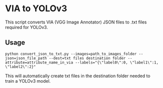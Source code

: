 # VIA to YOLOv3
This script converts VIA (VGG Image Annotator) JSON files to .txt files required for YOLOv3.

## Usage 
```
python convert_json_to_txt.py --images=path_to_images_folder --json=json_file_path --dest=txt files destination folder --attribute=attribute_name_in_via --labels="{\"label0\":0, \"label1\":1, \"label2\":2}"
```

This will automatically create txt files in the destination folder needed to train a YOLOv3 model. 
